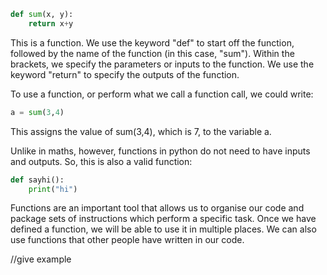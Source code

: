 ```python 
def sum(x, y):
    return x+y
```

This is a function. We use the keyword "def" to start off the function, followed by the name of the function (in this case, "sum"). 
Within the brackets, we specify the parameters or inputs to the function. We use the keyword "return" to specify the outputs of the function.

To use a function, or perform what we call a function call, we could write:

```python
a = sum(3,4)
```

This assigns the value of sum(3,4), which is 7, to the variable a. 

Unlike in maths, however, functions in python do not need to have inputs and outputs. So, this is also a valid function:

```python
def sayhi():
    print("hi")
```

Functions are an important tool that allows us to organise our code and package sets of instructions which perform a specific task. 
Once we have defined a function, we will be able to use it in multiple places. We can also use functions that other people have written in our code.

//give example
